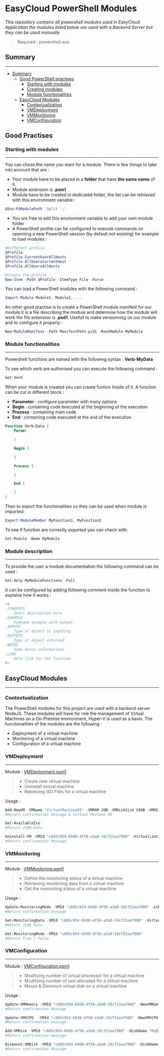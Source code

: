# EasyCloud PowerShell Modules

_This repository contains all powershell modules used in EasyCloud Application the modules listed below are used with a Backend Server but they can be used manually_

>Required : powershell.exe


## Summary
---
- [Summary](#summary)
    - [Good PowerShell practises](#good-practises)
        - [Starting with modules](#starting-with-modules)
        - [Creating modules](#creating-modules)
        - [Module functionalities](#module-functionalities)
    - [EasyCloud Modules](#easycloud-modules)
        - [Contextualization](#contextualization)
        - [VMDeployment](#vmdeployment)
        - [VMMonitoring](#vmmonitoring)
        - [VMConfiguration](#vmconfiguration)


## Good Practises

### Starting with modules
---
You can chose the name you want for a module. There is few things to take into account that are : 
- Your module have to be placed in a **folder** that have **the same name** of it.
- Module extension is **.psm1**
- Module have to be created in dedicated folder, the list can be retrieved with this environment variable : 
```powershell
$Env:PSModulePath -Split ';'
```
- You are free to edit this environment variable to add your own module folder
- A PowerShell profile can be configured to execute commands on openning a new PowerShell session (by default not existing) for example to load modules :
```powershell
#Different profile
$Profile
$Profile.CurrentUserAllHosts
$Profile.AllUsersCurrentHost
$Profile.AllUsersAllHosts

#Create the profile
New-Item -Path $Profile -ItemType File -Force 
```
You can load a PowerShell modules with the following command :
```powershell
Import-Module Module1, Module2, ...
```
An other good practise is to create a PowerShell module manifest for our module it is a file describing the module and determine how the module will work the file extension is **.psd1**. Usefull to make versionning on our module and to configure it properly :
```powershell
New-ModuleManifest -Path ManifestPath.psd1 -RootModule MyModule
```

### Module functionalities
---
Powershell functions are named with the following syntax : **Verb-MyData**

To see which verb are authorised you can execute the following command :
```powershell
Get-Verb
```
When your module is created you can create funtion inside of it.
A function can be cut in different block :
- **Parameter** : configure parameter with many options
- **Begin** : containing code executed at the beginning of the execution
- **Process** : containing main code
- **End** : containing code executed at the end of the execution
```powershell
Function Verb-Data {
    Param(

    )

    Begin {

    }

    Process {

    }

    End {

    }
}
```
Then to export the functionalities so they can be used when module is imported:
```powershell
Export-ModuleMember MyFunction1, MyFunction2
```
To see if function are correctly exported you can check with:
```powershell
Get-Module -Name MyModule
```

### Module description
---
To provide the user a module documentation the following command can be used :
```powershell
Get-Help MyModuleFunctions -Full
```
It can be configured by adding following comment inside the function to explaine how it works :
```powershell
<#
.SYNOPSIS
    Short description here
.EXAMPLE
    Command example with output
.INPUTS
    Type of object in inputing
.OUTPUTS
    Type of object returned
.NOTES
    Some bonus informations
.LINK
    Help link for the function
#>
```

## EasyCloud Modules
---
### Contextualization
The PowerShell modules for this project are used with a backend server NodeJS. These modules will have for role the management of Virtual Machines on a On-Premise environment, Hyper-V is used as a basis. The functionalities of the modules are the following :
- Deployment of a virtual machine
- Monitoring of a virtual machine
- Configuration of a virtual machine

### VMDeployment
---
Module : [VMDeployment.psm1](./VMDeployment/VMDeployment.psm1)

>- Create new virtual machine
>- Uninstall virtual machine
>- Retrieving ISO Files for a virtual machine

Usage :
```powershell
Add-NewVM -VMName "VirtualMachine01" -VMRAM 2GB -VMDiskSize 50GB -VMOS "\\EASYCLOUD-APP\Iso\Win2016.Iso" -VMProcessor 1 -VirtualizationServer "VMSRV01"
#Return confirmation message & Virtual Machine ID
```
```powershell
Get-AvailableIso
#Return JSON Data
```
```powershell
Uninstall-VM -VMId "c885c954-b9d0-4f58-a3a0-19cf21ea7980" -VirtualizationServer "VMSRV01"
#Return confirmation Message
```

### VMMonitoring
---
Module : [VMMonitoring.psm1](./VMMonitoring/VMMonitoring.psm1)

>- Define the monitoring status of a virtual machine
>- Retrieving monitoring data from a virtual machine
>- Get the moniroting status of a virtual machine

Usage :
```powershell
Update-MonitoringMode -VMId "c885c954-b9d0-4f58-a3a0-19cf21ea7980" -isMonitored $True -VirtualizationServer "VMSRV01"
#Return confirmation message
```
```powershell
Get-MonitoringData -VMId "c885c954-b9d0-4f58-a3a0-19cf21ea7980" -VirtualizationServer "VMSRV01"
#Return JSON Data
```
```powershell
Get-MonitoringMode -VMId "c885c954-b9d0-4f58-a3a0-19cf21ea7980"
#Return True / False
```

### VMConfiguration
---
Module : [VMConfiguration.psm1](./VMConfiguration/VMConfiguration.psm1)

>- Modifying number of virtual processor for a virtual machine
>- Modifying number of ram allocated for a virtual machine
>- Mount & Dismount virtual disk on a virtual machine


Usage :
```powershell
Update-VMMemory -VMId "c885c954-b9d0-4f58-a3a0-19cf21ea7980" -NewVMRam 2GB -VirtualizationServer VMSRV01
#Return confirmation message
```
```powershell
Update-VMVCPU  -VMId "c885c954-b9d0-4f58-a3a0-19cf21ea7980" -NewVMVCPU 4 -VirtualizationServer VMSRV01
#Return confirmation message
```
```powershell
Add-VMDisk -VMId "c885c954-b9d0-4f58-a3a0-19cf21ea7980" -DiskName "MyDisk" -DiskSize 100GB -VirtualizationServer VMSRV01
#Return confirmation message
```
```powershell
Dismount-VMDisk -VMId "c885c954-b9d0-4f58-a3a0-19cf21ea7980" -DiskName "MyDisk" -VirtualizationServer VMSRV01
#Return confirmation message
```
